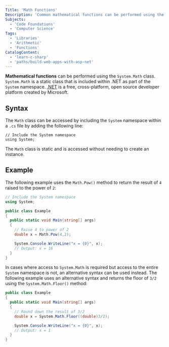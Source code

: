 ```yaml
---
Title: 'Math Functions'
Description: 'Common mathematical functions can be performed using the System.Math class.'
Subjects:
  - 'Code Foundations'
  - 'Computer Science'
Tags:
  - 'Libraries'
  - 'Arithmetic'
  - 'Functions'
CatalogContent:
  - 'learn-c-sharp'
  - 'paths/build-web-apps-with-asp-net'
---
```


**Mathematical functions** can be performed using the `System.Math` class. `System.Math` is a static class that is included within .NET as part of the `System` namespace. [.NET](https://dotnet.microsoft.com/en-us/learn/dotnet/what-is-dotnet) is a free, cross-platform, open source developer platform created by Microsoft.

## Syntax

The `Math` class can be accessed by including the `System` namespace within a `.cs` file by adding the following line:

```pseudo
// Include the System namespace
using System;
```

The `Math` class is static and is accessed without needing to create an instance.

## Example

The following example uses the `Math.Pow()` method to return the result of `4` raised to the power of `2`:

```cs
// Include the System namespace
using System;

public class Example
{
  public static void Main(string[] args)
  {
    // Raise 4 to power of 2
    double x = Math.Pow(4,2);

    System.Console.WriteLine("x = {0}", x);
    // Output: x = 16
  }
}
```

In cases where access to `System.Math` is required but access to the entire `System` namespace is not, an alternative syntax can be used instead. The following example uses an alternative syntax and returns the floor of `3/2` using the `System.Math.Floor()` method:

```cs
public class Example
{
  public static void Main(string[] args)
  {
    // Round down the result of 3/2
    double x = System.Math.Floor((double)3/2);

    System.Console.WriteLine("x = {0}", x);
    // Output: x = 1
  }
}
```
